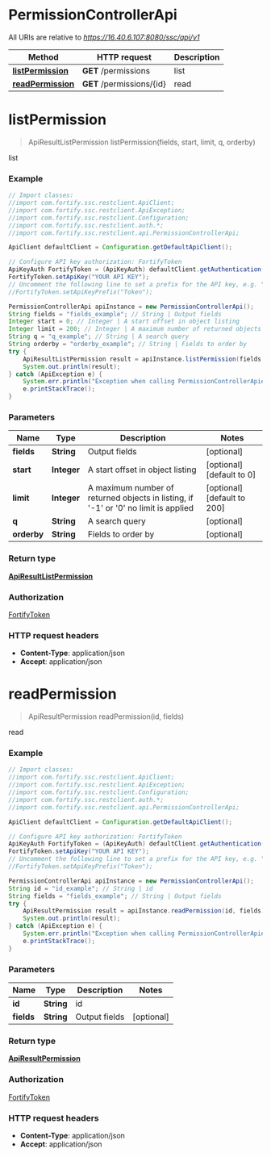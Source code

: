 # PermissionControllerApi

All URIs are relative to *https://16.40.6.107:8080/ssc/api/v1*

Method | HTTP request | Description
------------- | ------------- | -------------
[**listPermission**](PermissionControllerApi.md#listPermission) | **GET** /permissions | list
[**readPermission**](PermissionControllerApi.md#readPermission) | **GET** /permissions/{id} | read


<a name="listPermission"></a>
# **listPermission**
> ApiResultListPermission listPermission(fields, start, limit, q, orderby)

list

### Example
```java
// Import classes:
//import com.fortify.ssc.restclient.ApiClient;
//import com.fortify.ssc.restclient.ApiException;
//import com.fortify.ssc.restclient.Configuration;
//import com.fortify.ssc.restclient.auth.*;
//import com.fortify.ssc.restclient.api.PermissionControllerApi;

ApiClient defaultClient = Configuration.getDefaultApiClient();

// Configure API key authorization: FortifyToken
ApiKeyAuth FortifyToken = (ApiKeyAuth) defaultClient.getAuthentication("FortifyToken");
FortifyToken.setApiKey("YOUR API KEY");
// Uncomment the following line to set a prefix for the API key, e.g. "Token" (defaults to null)
//FortifyToken.setApiKeyPrefix("Token");

PermissionControllerApi apiInstance = new PermissionControllerApi();
String fields = "fields_example"; // String | Output fields
Integer start = 0; // Integer | A start offset in object listing
Integer limit = 200; // Integer | A maximum number of returned objects in listing, if '-1' or '0' no limit is applied
String q = "q_example"; // String | A search query
String orderby = "orderby_example"; // String | Fields to order by
try {
    ApiResultListPermission result = apiInstance.listPermission(fields, start, limit, q, orderby);
    System.out.println(result);
} catch (ApiException e) {
    System.err.println("Exception when calling PermissionControllerApi#listPermission");
    e.printStackTrace();
}
```

### Parameters

Name | Type | Description  | Notes
------------- | ------------- | ------------- | -------------
 **fields** | **String**| Output fields | [optional]
 **start** | **Integer**| A start offset in object listing | [optional] [default to 0]
 **limit** | **Integer**| A maximum number of returned objects in listing, if &#39;-1&#39; or &#39;0&#39; no limit is applied | [optional] [default to 200]
 **q** | **String**| A search query | [optional]
 **orderby** | **String**| Fields to order by | [optional]

### Return type

[**ApiResultListPermission**](ApiResultListPermission.md)

### Authorization

[FortifyToken](../README.md#FortifyToken)

### HTTP request headers

 - **Content-Type**: application/json
 - **Accept**: application/json

<a name="readPermission"></a>
# **readPermission**
> ApiResultPermission readPermission(id, fields)

read

### Example
```java
// Import classes:
//import com.fortify.ssc.restclient.ApiClient;
//import com.fortify.ssc.restclient.ApiException;
//import com.fortify.ssc.restclient.Configuration;
//import com.fortify.ssc.restclient.auth.*;
//import com.fortify.ssc.restclient.api.PermissionControllerApi;

ApiClient defaultClient = Configuration.getDefaultApiClient();

// Configure API key authorization: FortifyToken
ApiKeyAuth FortifyToken = (ApiKeyAuth) defaultClient.getAuthentication("FortifyToken");
FortifyToken.setApiKey("YOUR API KEY");
// Uncomment the following line to set a prefix for the API key, e.g. "Token" (defaults to null)
//FortifyToken.setApiKeyPrefix("Token");

PermissionControllerApi apiInstance = new PermissionControllerApi();
String id = "id_example"; // String | id
String fields = "fields_example"; // String | Output fields
try {
    ApiResultPermission result = apiInstance.readPermission(id, fields);
    System.out.println(result);
} catch (ApiException e) {
    System.err.println("Exception when calling PermissionControllerApi#readPermission");
    e.printStackTrace();
}
```

### Parameters

Name | Type | Description  | Notes
------------- | ------------- | ------------- | -------------
 **id** | **String**| id |
 **fields** | **String**| Output fields | [optional]

### Return type

[**ApiResultPermission**](ApiResultPermission.md)

### Authorization

[FortifyToken](../README.md#FortifyToken)

### HTTP request headers

 - **Content-Type**: application/json
 - **Accept**: application/json

